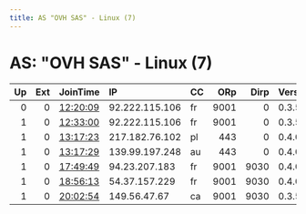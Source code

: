 ```yaml
---
title: AS "OVH SAS" - Linux (7)
---
```


# AS: "OVH SAS" - Linux (7)

|   Up |   Ext | JoinTime                                                                                            | IP             | CC   |   ORp |   Dirp | Version   | Contact                   | Nickname     |   eFamMembers |
|-----:|------:|:----------------------------------------------------------------------------------------------------|:---------------|:-----|------:|-------:|:----------|:--------------------------|:-------------|--------------:|
|    0 |     0 | [12:20:09](https://metrics.torproject.org/rs.html#details/70784E410C86208E4B6322888A4D1B097781D252) | 92.222.115.106 | fr   |  9001 |      0 | 0.3.5.8   | canardus at pm dot me to  | CanardRelay  |             1 |
|    1 |     0 | [12:33:00](https://metrics.torproject.org/rs.html#details/FD0D77D1779A7F55FCD2B74605F7A05DB88B89D9) | 92.222.115.106 | fr   |  9001 |      0 | 0.3.5.8   | canardus at pm dot me to  | CanardRelay  |             1 |
|    1 |     0 | [13:17:23](https://metrics.torproject.org/rs.html#details/20E384161887B2D7FF830460B058906870E2E584) | 217.182.76.102 | pl   |   443 |      0 | 0.4.0.5   | TmpSpareOVH               | TmpSpareOVH  |             2 |
|    1 |     0 | [13:17:29](https://metrics.torproject.org/rs.html#details/D76ACEA06FDC9D8ADB54352A1EDE4DE75C26DCCE) | 139.99.197.248 | au   |   443 |      0 | 0.4.0.5   | TmpSpareOVH2              | TmpSpareOVH2 |             2 |
|    1 |     0 | [17:49:49](https://metrics.torproject.org/rs.html#details/F5DA76DD91DB6FDA76FAF0C497FA1813A4D8D138) | 94.23.207.183  | fr   |  9001 |   9030 | 0.4.0.5   | None                      | TGrochat     |             3 |
|    1 |     0 | [18:56:13](https://metrics.torproject.org/rs.html#details/5E44A3DC20BFCBF9F9BA5D2A7A4C19C559C9148C) | 54.37.157.229  | fr   |  9001 |   9030 | 0.4.0.5   | None                      | TGrochatVPS  |             3 |
|    1 |     0 | [20:02:54](https://metrics.torproject.org/rs.html#details/0E0653361D848E6C99C3F2874B97B9D48CE23069) | 149.56.47.67   | ca   |  9001 |   9030 | 0.3.5.8   | p4stapasta@protonmail.com | p4sta        |             1 |

